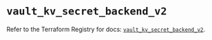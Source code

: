 # `vault_kv_secret_backend_v2`

Refer to the Terraform Registry for docs: [`vault_kv_secret_backend_v2`](https://registry.terraform.io/providers/hashicorp/vault/4.1.0/docs/resources/kv_secret_backend_v2).
